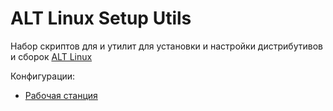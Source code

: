# ALT Linux Setup Utils

Набор скриптов для и утилит для установки и настройки дистрибутивов и сборок [ALT Linux](https://www.altlinux.org)

Конфигурации:
* [Рабочая станция](workstation/setup.md)
